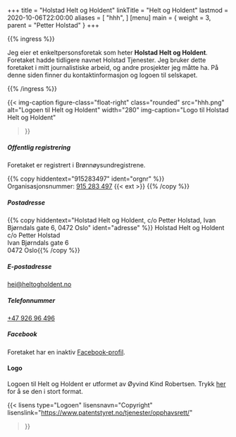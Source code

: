 +++
title = "Holstad Helt og Holdent"
linkTitle = "Helt og Holdent"
lastmod = 2020-10-06T22:00:00
aliases = [
    "hhh",
]
[menu]
main = { weight = 3, parent = "Petter Holstad" }
+++

<!-- markdownlint-disable MD034 MD010 -->

{{% ingress %}}

Jeg eier et enkeltpersonsforetak som heter **Holstad Helt og Holdent**. Foretaket hadde tidligere
navnet Holstad Tjenester. Jeg bruker dette foretaket i mitt journalistiske arbeid, og andre
prosjekter jeg måtte ha. På denne siden finner du kontaktinformasjon og logoen til selskapet.

{{% /ingress %}}

{{< img-caption
	figure-class="float-right"
    class="rounded"
    src="hhh.png"
    alt="Logoen til Helt og Holdent"
    width="280"
    img-caption="Logo til Holstad Helt og Holdent"
  >}}
  
##### Offentlig registrering

Foretaket er registrert i Brønnøysundregistrene.

{{% copy
	hiddentext="915283497"
	ident="orgnr"
%}}
Organisasjonsnummer:
[915 283 497](https://w2.brreg.no/enhet/sok/detalj.jsp?orgnr=915283497) {{< ext >}}
{{% /copy %}}

##### Postadresse

{{% copy
	hiddentext="Holstad Helt og Holdent, c/o Petter Holstad, Ivan Bjørndals gate 6, 0472 Oslo"
	ident="adresse"
%}}
Holstad Helt og Holdent  
c/o Petter Holstad  
Ivan Bjørndals gate 6  
0472 Oslo{{% /copy %}}

##### E-postadresse

[hei@heltogholdent.no](mailto:hei@heltogholdent.no)

##### Telefonnummer

[+47&nbsp;926&nbsp;96&nbsp;496](tel:+4792696496)

##### Facebook

Foretaket har en inaktiv [Facebook-profil][facebook].

#### Logo

Logoen til Helt og Holdent er utformet av Øyvind Kind Robertsen. Trykk
[her](hhh-stor.png) for å se den i stort format.

{{< lisens
  type="Logoen"
  lisensnavn="Copyright"
  lisenslink="https://www.patentstyret.no/tjenester/opphavsrett/"
  >}}

[brreg]: https://w2.brreg.no/enhet/sok/detalj.jsp?orgnr=915283497
[facebook]: https://www.facebook.com/holstadheltogholdent/
